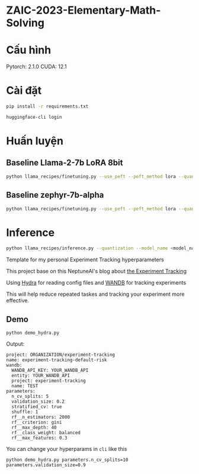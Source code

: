 # ZAIC-2023-Elementary-Math-Solving

# Cấu hình

Pytorch: 2.1.0
CUDA: 12.1

# Cài đặt

```bash
pip install -r requirements.txt
```

```bash
huggingface-cli login
```

# Huấn luyện

## Baseline Llama-2-7b LoRA 8bit

```bash
python llama_recipes/finetuning.py --use_peft --peft_method lora --quantization --model_name meta-llama/Llama-2-7b-hf --output_dir outputs
```

## Baseline zephyr-7b-alpha

```bash
python llama_recipes/finetuning.py --use_peft --peft_method lora --quantization --model_name HuggingFaceH4/zephyr-7b-alpha --dataset zalo_math_fill_missing_explain_35 --output_dir outputs --use_wandb --wandb_entity baolocpham --wandb_key 1f1a527a85be9d41cffc5b10cf8be3c701778886 --num_epochs 2
```

# Inference

```bash
python llama_recipes/inference.py --quantization --model_name <model_name> --peft_model <output_dir> --max_new_tokens <max new tokens> --prompt_file test_prompt.txt
```

Template for my personal Experiment Tracking hyperparameters

This project base on this NeptuneAI's blog about [the Experiment Tracking](https://neptune.ai/blog/experiment-management)

Using [Hydra](https://hydra.cc) for reading config files and [WANDB](https://wandb.ai) for tracking experiments

This will help reduce repeated taskes and tracking your experiment more effective.

## Demo

```
python demo_hydra.py
```

Output:

```
project: ORGANIZATION/experiment-tracking
name: experiment-tracking-default-risk
wandb:
  WANDB_API_KEY: YOUR_WANDB_API
  entity: YOUR_WANDB_API
  project: experiment-tracking
  name: TEST
parameters:
  n_cv_splits: 5
  validation_size: 0.2
  stratified_cv: true
  shuffle: 1
  rf__n_estimators: 2000
  rf__criterion: gini
  rf__max_depth: 40
  rf__class_weight: balanced
  rf__max_features: 0.3
```

You can change your hyperparams in `cli` like this

```
python demo_hydra.py parameters.n_cv_splits=10 parameters.validation_size=0.9
```
